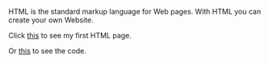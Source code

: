 HTML is the standard markup language for Web pages.
With HTML you can create your own Website.

Click [this](https://scenoxmans.github.io/learning-markup/exercises/1.%20html/1.%20markdown-to-html/index.html) to see my first HTML page.

Or [this](https://github.com/scenoxmans/learning-markup/blob/master/exercises/1.%20html/1.%20markdown-to-html/index.html) to see the code. 

